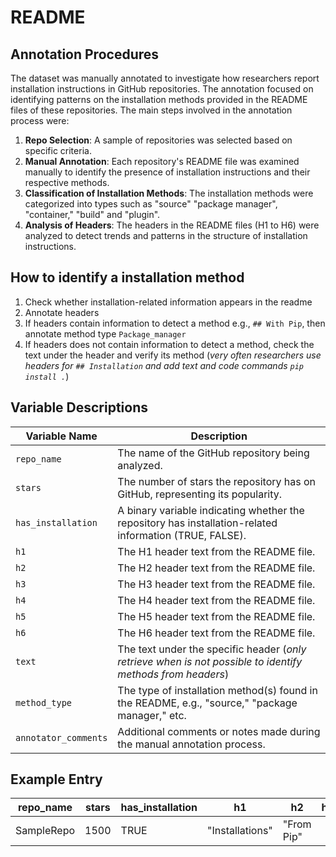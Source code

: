 # README

## Annotation Procedures
The dataset was manually annotated to investigate how researchers report installation instructions in GitHub repositories. The annotation focused on identifying patterns on the installation methods provided in the README files of these repositories. The main steps involved in the annotation process were:
1. **Repo Selection**: A sample of repositories was selected based on specific criteria.
2. **Manual Annotation**: Each repository's README file was examined manually to identify the presence of installation instructions and their respective methods.
3. **Classification of Installation Methods**: The installation methods were categorized into types such as "source" "package manager", "container," "build" and "plugin".
4. **Analysis of Headers**: The headers in the README files (H1 to H6) were analyzed to detect trends and patterns in the structure of installation instructions.

## How to identify a installation method
1. Check whether installation-related information appears in the readme
2. Annotate headers
3. If headers contain information to detect a method e.g., `## With Pip`, then annotate method type `Package_manager`
4. If headers does not contain information to detect a method, check the text under the header and verify its method (*very often researchers use headers for `## Installation` and add text and code commands ```pip install .```*)

## Variable Descriptions

| Variable Name           | Description                                                                                           |
|-------------------------|-------------------------------------------------------------------------------------------------------|
| `repo_name`             | The name of the GitHub repository being analyzed.                                                      |
| `stars`                 | The number of stars the repository has on GitHub, representing its popularity.                         |
| `has_installation`       | A binary variable indicating whether the repository has installation-related information (TRUE, FALSE).   |
| `h1`                    | The H1 header text from the README file.                                                              |
| `h2`                    | The H2 header text from the README file.                                                              |
| `h3`                    | The H3 header text from the README file.                                                              |
| `h4`                    | The H4 header text from the README file.                                                              |
| `h5`                    | The H5 header text from the README file.                                                              |
| `h6`                    | The H6 header text from the README file.                                                              |
| `text`                  | The text under the specific header (*only retrieve when is not possible to identify methods from headers*)                                                                   |  
| `method_type`           | The type of installation method(s) found in the README, e.g., "source," "package manager," etc.        |
| `annotator_comments`     | Additional comments or notes made during the manual annotation process.                                |

## Example Entry

| repo_name  | stars | has_installation | h1             | h2                 | h3           | method_type    | method_count | annotator_comments |
|------------|-------|------------------|----------------|--------------------|--------------|----------------|--------------|-------------------|
| SampleRepo | 1500  | TRUE               | "Installations" | "From Pip" |      | "Package_Manager" | 2            | "Multiple installation options available." |
